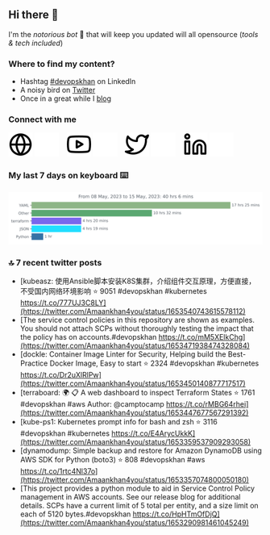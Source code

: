 <!--- [![Hits](https://hits.seeyoufarm.com/api/count/incr/badge.svg?url=https%3A%2F%2Fgithub.com%2Fakhan4u%2Fhit-counter&count_bg=%2379C83D&title_bg=%23555555&icon=&icon_color=%23E7E7E7&title=visits&edge_flat=false)](https://hits.seeyoufarm.com) --->

## Hi there 👋

I'm the _notorious bot_ 🤣 that will keep you updated will all opensource (_tools & tech included_) 

### Where to find my content?

* Hashtag [#devopskhan](https://www.linkedin.com/feed/hashtag/devopskhan) on LinkedIn
* A noisy bird on [Twitter](https://twitter.com/Amaankhan4you)
* Once in a great while I [blog](https://linuxparrot.netlify.app) 


### Connect with me

[![website](./.img/globe-light.svg)](https://linuxparrot.netlify.app#gh-light-mode-only)
[![website](./.img/globe-dark.svg)](https://linuxparrot.netlify.app#gh-dark-mode-only)
&nbsp;&nbsp;
[![website](./.img/youtube-light.svg)](https://youtube.com/@Akhan4u#gh-light-mode-only)
[![website](./.img/youtube-dark.svg)](https://youtube.com/@Akhan4u#gh-dark-mode-only)
&nbsp;&nbsp;
[![website](./.img/twitter-light.svg)](https://twitter.com/Amaankhan4you#gh-light-mode-only)
[![website](./.img/twitter-dark.svg)](https://twitter.com/Amaankhan4you#gh-dark-mode-only)
&nbsp;&nbsp;
[![website](./.img/linkedin-light.svg)](https://linkedin.com/in/amaan-khan-linux-ninja#gh-light-mode-only)
[![website](./.img/linkedin-dark.svg)](https://linkedin.com/in/amaan-khan-linux-ninja#gh-dark-mode-only)
&nbsp;&nbsp;

### My last 7 days on keyboard ⌨️

<img src="https://github.com/akhan4u/akhan4u/blob/main/images/stat.svg" alt="Amaan's Wakatime Activity!"/>

### 🔝 7 recent twitter posts
<!-- DEVDOJO:START -->
- [kubeasz: 使用Ansible脚本安装K8S集群，介绍组件交互原理，方便直接，不受国内网络环境影响
⭐️ 9051
#devopskhan #kubernetes
https://t.co/777UJ3C8LY](https://twitter.com/Amaankhan4you/status/1653540743615578112)
- [The service control policies in this repository are shown as examples. You should not attach SCPs without thoroughly testing the impact that the policy has on accounts.#devopskhan https://t.co/mM5XElkChg](https://twitter.com/Amaankhan4you/status/1653471938474328084)
- [dockle: Container Image Linter for Security, Helping build the Best-Practice Docker Image, Easy to start
⭐️ 2324
#devopskhan #kubernetes
https://t.co/Dr2uXlRlPw](https://twitter.com/Amaankhan4you/status/1653450140877717517)
- [terraboard: :earth_africa: :clipboard:  A web dashboard to inspect Terraform States 
⭐️ 1761
#devopskhan #aws
Author: @camptocamp
https://t.co/rMBG64rhei](https://twitter.com/Amaankhan4you/status/1653447677567291392)
- [kube-ps1: Kubernetes prompt info for bash and zsh
⭐️ 3116
#devopskhan #kubernetes
https://t.co/E4ArycUkkK](https://twitter.com/Amaankhan4you/status/1653359537909293058)
- [dynamodump: Simple backup and restore for Amazon DynamoDB using AWS SDK for Python &lpar;boto3&rpar;
⭐️ 808
#devopskhan #aws
https://t.co/1rtc4Nl37o](https://twitter.com/Amaankhan4you/status/1653357074800050180)
- [This project provides a python module to aid in Service Control Policy management in AWS accounts. See our release blog for additional details. SCPs have a current limit of 5 total per entity, and a size limit on each of 5120 bytes.#devopskhan https://t.co/HpHTmOfDjQ](https://twitter.com/Amaankhan4you/status/1653290981461045249)
<!-- DEVDOJO:END -->

<!-- ![Amaan's GitHub stats](https://github-readme-stats.vercel.app/api?username=akhan4u&count_private=true&show_icons=true&hide=contribs) -->
